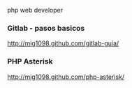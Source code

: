 php web developer

### Gitlab - pasos basicos
http://mig1098.github.com/gitlab-guia/

### PHP Asterisk
http://mig1098.github.com/php-asterisk/
